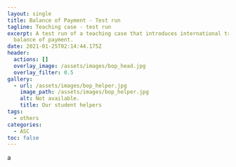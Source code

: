 ```yaml
---
layout: single
title: Balance of Payment - Test run
tagline: Teaching case - test run
excerpt: A test run of a teaching case that introduces international trade and
  balance of payment.
date: 2021-01-25T02:14:44.175Z
header:
  actions: []
  overlay_image: /assets/images/bop_head.jpg
  overlay_filter: 0.5
gallery:
  - url: /assets/images/bop_helper.jpg
    image_path: /assets/images/bop_helper.jpg
    alt: Not available.
    title: Our student helpers
tags:
  - others
categories:
  - ASC
toc: false
---
```

a